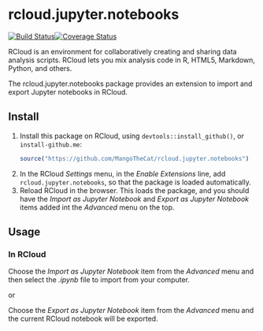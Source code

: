 # rcloud.jupyter.notebooks
[![Build Status](https://travis-ci.org/att/rcloud.jupyter.notebooks.svg?branch=master)](https://travis-ci.org/att/rcloud.jupyter.notebooks)[![Coverage Status](https://img.shields.io/codecov/c/github/att/rcloud.jupyter.notebooks/develop.svg)](https://codecov.io/gh/att/rcloud.jupyter.notebooks?branch=develop)

RCloud is an environment for collaboratively creating and sharing data analysis scripts. RCloud lets you mix analysis code in R, HTML5, Markdown, Python, and others.

The rcloud.jupyter.notebooks package provides an extension to import and export Jupyter notebooks in RCloud.


## Install

1. Install this package on RCloud, using `devtools::install_github()`,
   or `install-github.me`:
   ```R
   source("https://github.com/MangoTheCat/rcloud.jupyter.notebooks")
   ```
2. In the RCloud *Settings* menu, in the *Enable Extensions* line, add
   `rcloud.jupyter.notebooks`, so that the package is loaded automatically.
3. Reload RCloud in the browser. This loads the package, and you should
   have the *Import as Jupyter Notebook* and *Export as Jupyter Notebook* items added
   int the *Advanced* menu on the top.

## Usage

### In RCloud

Choose the *Import as Jupyter Notebook* item from the *Advanced* menu and
then select the *.ipynb* file to import from your computer.

or

Choose the *Export as Jupyter Notebook* item from the *Advanced* menu and the current
RCloud notebook will be exported.
